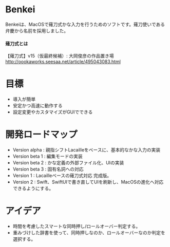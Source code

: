 # Benkei

Benkeiは、MacOSで薙刀式かな入力を行うためのソフトです。薙刀使いである弁慶から名前を採用しました。

#### 薙刀式とは

【薙刀式】v15（仮最終候補）: 大岡俊彦の作品置き場
http://oookaworks.seesaa.net/article/495043083.html

# 目標

 * 導入が簡単
 * 安定かつ高速に動作する
 * 設定変更やカスタマイズがGUIでできる

# 開発ロードマップ

 * Version alpha : 親指シフトLacailleをベースに、基本的なかな入力の実装
 * Version beta 1 : 編集モードの実装
 * Version beta 2 : かな定義の外部ファイル化、UIの実装
 * Version beta 3 : 固有名詞への対応
 * Version 1 : Lacailleベースの薙刀式対応 完成版。
 * Version 2 : Swift、SwiftUIで書き直してUIを刷新し、MacOSの進化へ対応できるようにする。

 # アイデア

 * 時間を考慮したスマートな同時押し/ロールオーバー判定する。
 * 重みづけした辞書を使って、同時押しなのか、ロールオーバーなのか判定を選択する。
